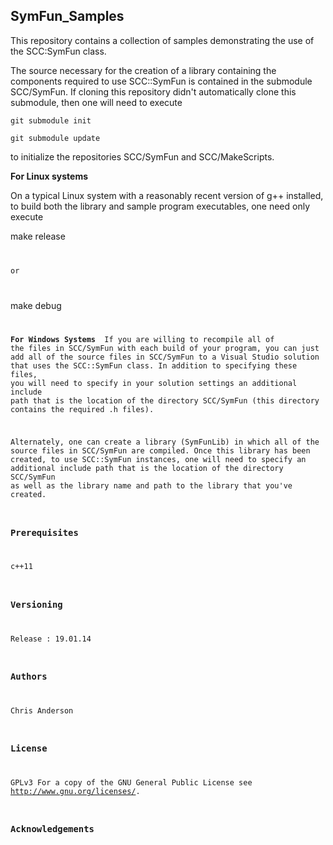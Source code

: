 ## SymFun_Samples
This repository contains a collection of samples demonstrating the use of the SCC:SymFun class.

The source necessary for the creation of a library containing the components required to use   SCC::SymFun is contained in the submodule SCC/SymFun. If cloning this repository didn't automatically clone this submodule, then one will need to execute 

<code>git submodule init </code>

<code>git submodule update </code>
 

to initialize the repositories SCC/SymFun and SCC/MakeScripts. 

<b>For Linux systems</b>

On a typical Linux system with a reasonably recent version of g++ installed, to build both the library and sample program executables, one need only execute 

</code>make release<code> 

or

</code>make debug<code> 

<b>For Windows Systems </b>
If you are willing to recompile all of the files in SCC/SymFun with each build of your program, you can just add all of the source files in SCC/SymFun to a Visual Studio solution that uses the SCC::SymFun class. In addition to specifying these files, you will need to specify in your solution settings an additional include path that is the location of the directory SCC/SymFun (this directory contains the required .h files).  

Alternately, one can create a library (SymFunLib) in which all of the source files in SCC/SymFun are compiled. Once this library has been created, to use SCC::SymFun instances, one will need to specify an additional include path that is the location of the directory SCC/SymFun as well as the library name and path to the library that you've created.  


### Prerequisites

c++11

### Versioning

Release : 19.01.14

### Authors

Chris Anderson

### License

GPLv3  For a copy of the GNU General Public License see <http://www.gnu.org/licenses/>.

### Acknowledgements
















